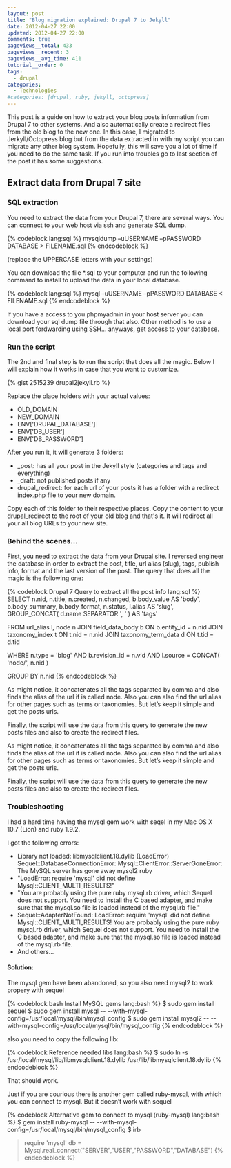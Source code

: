 ```yaml
---
layout: post
title: "Blog migration explained: Drupal 7 to Jekyll"
date: 2012-04-27 22:00
updated: 2012-04-27 22:00
comments: true
pageviews__total: 433
pageviews__recent: 3
pageviews__avg_time: 411
tutorial__order: 0
tags:
  - drupal
categories:
  - Technologies
#categories: [drupal, ruby, jekyll, octopress]
---
```

This post is a guide on how to extract your blog posts information from Drupal 7 to other systems. And also automatically create a redirect files from the old blog to the new one. In this case, I migrated to Jerkyll/Octopress blog but from the data extracted in with my script you can migrate any other blog system. Hopefully, this will save you a lot of time if you need to do the same task. If you run into troubles go to last section of the post it has some suggestions.
<!--More-->

## Extract data from Drupal 7 site

### SQL extraction

You need to extract the data from your Drupal 7, there are several ways. You can connect to your web host via ssh and generate SQL dump.

{% codeblock lang:sql %}
mysqldump –uUSERNAME –pPASSWORD DATABASE > FILENAME.sql
{% endcodeblock %}

(replace the UPPERCASE letters with your settings)

You can download the file *.sql to your computer and run the following command to install to upload the data in your local database.

{% codeblock lang:sql %}
mysql –uUSERNAME –pPASSWORD DATABASE < FILENAME.sql
{% endcodeblock %}

If you have a access to you phpmyadmin in your host server you can download your sql dump file through that also. Other method is to use a local port fordwarding using SSH… anyways, get access to your database.

### Run the script

The 2nd and final step is to run the script that does all the magic. Below I will explain how it works in case that you want to customize.

{% gist 2515239 drupal2jekyll.rb %}


Replace the place holders with your actual values:

* OLD_DOMAIN
* NEW_DOMAIN
* ENV['DRUPAL_DATABASE']
* ENV['DB_USER']
* ENV['DB_PASSWORD']


After you run it, it will generate 3 folders:

* _post: has all your post in the Jekyll style (categories and tags and everything)
* _draft: not published posts if any
* drupal_redirect: for each url of your posts it has a folder with a redirect index.php file to your new domain.

Copy each of this folder to their respective places. Copy the content to your drupal_redirect to the root of your old blog and that's it. It will redirect all your all blog URLs to your new site.
### Behind the scenes…

First, you need to extract the data from your Drupal site. I reversed engineer the database in order to extract the post, title, url alias (slug), tags, publish info, format and the last version of the post. The query that does all the magic is the following one:

{% codeblock Drupal 7 Query to extract all the post info lang:sql %}
SELECT
n.nid,
n.title,
n.created,
n.changed,
b.body_value AS 'body',
b.body_summary,
b.body_format,
n.status,
l.alias AS 'slug',
GROUP_CONCAT( d.name SEPARATOR ', ' ) AS 'tags'

FROM url_alias l, node n
JOIN field_data_body b ON b.entity_id = n.nid
JOIN taxonomy_index t ON t.nid = n.nid
JOIN taxonomy_term_data d ON t.tid = d.tid

WHERE n.type = 'blog'
AND b.revision_id = n.vid
AND l.source = CONCAT( 'node/', n.nid )

GROUP BY n.nid
{% endcodeblock %}

As might notice, it concatenates all the tags separated by comma and also finds the alias of the url if is called node. Also you can also find the url alias for other pages such as terms or taxonomies. But let’s keep it simple and get the posts urls.

Finally, the script will use the data from this query to generate the new posts files and also to create the redirect files.

As might notice, it concatenates all the tags separated by comma and also finds the alias of the url if is called node. Also you can also find the url alias for other pages such as terms or taxonomies. But let’s keep it simple and get the posts urls.

Finally, the script will use the data from this query to generate the new posts files and also to create the redirect files.

### Troubleshooting

I had a hard time having the mysql gem work with seqel in my Mac OS X 10.7 (Lion) and ruby 1.9.2.

I got the following errors:

* Library not loaded: libmysqlclient.18.dylib (LoadError)
Sequel::DatabaseConnectionError: Mysql::ClientError::ServerGoneError: The MySQL server has gone away mysql2 ruby
* "LoadError: require 'mysql' did not define Mysql::CLIENT_MULTI_RESULTS!"
* "You are probably using the pure ruby mysql.rb driver, which Sequel does not support. You need to install the C based adapter, and make sure that the mysql.so file is loaded instead of the mysql.rb file."
* Sequel::AdapterNotFound: LoadError: require 'mysql' did not define Mysql::CLIENT_MULTI_RESULTS! You are probably using the pure ruby mysql.rb driver, which Sequel does not support. You need to install the C based adapter, and make sure that the mysql.so file is loaded instead of the mysql.rb file.
* And others…

#### Solution:

The mysql gem have been abandoned, so you also need mysql2 to work propery with sequel

{% codeblock  bash Install MySQL gems lang:bash %}
$ sudo gem install sequel
$ sudo gem install mysql -- --with-mysql-config=/usr/local/mysql/bin/mysql_config
$ sudo gem install mysql2 -- --with-mysql-config=/usr/local/mysql/bin/mysql_config
{% endcodeblock %}

also  you need to copy the following lib:

{% codeblock Reference needed libs lang:bash %}
$ sudo ln -s /usr/local/mysql/lib/libmysqlclient.18.dylib /usr/lib/libmysqlclient.18.dylib
{% endcodeblock %}

That should work.

Just if you are courious there is another gem called ruby-mysql, with which you can connect to mysql. But it doesn’t work with sequel

{% codeblock Alternative gem to connect to mysql (ruby-mysql) lang:bash %}
$ gem install ruby-mysql -- --with-mysql-config=/usr/local/mysql/bin/mysql_config
$ irb
> require 'mysql'
> db = Mysql.real_connect("SERVER","USER","PASSWORD","DATABASE")
{% endcodeblock %}
